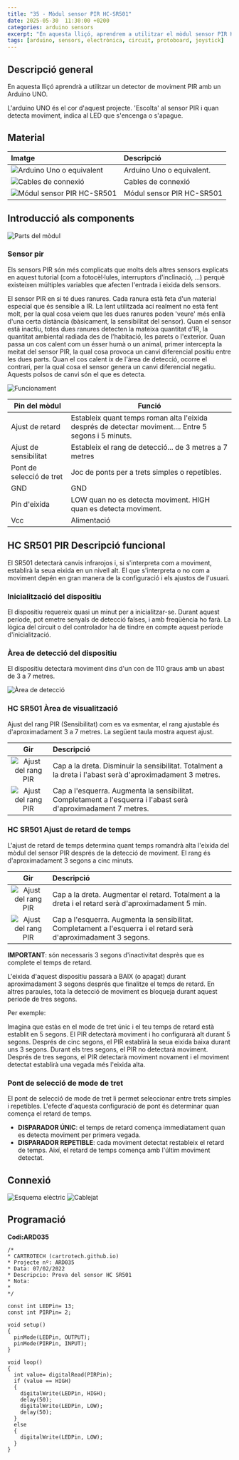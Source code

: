 ```yaml
---
title: "35 - Mòdul sensor PIR HC-SR501"
date: 2025-05-30  11:30:00 +0200
categories: arduino sensors
excerpt: "En aquesta lliçó, aprendrem a utilitzar el mòdul sensor PIR HC-SR501."
tags: [arduino, sensors, electrònica, circuit, protoboard, joystick]
---
```


[img1]: /assets/imatges/ard/ard_35_01.png "Parts del mòdul"
[img2]: /assets/imatges/ard/ard_35_02.jpeg "Funcionament"
[img3]: /assets/imatges/ard/ard_35_03.jpeg "Àrea de detecció"
[img4]: /assets/imatges/ard/ard_35_04.jpeg "Ajust del rang PIR"
[img5]: /assets/imatges/ard/ard_35_05.jpeg "Ajust del retard"
[img6]: /assets/imatges/ard/ard_35_06.png "Esquema elèctric"
[img7]: /assets/imatges/ard/ard_35_07.png "Cablejat"
[img8]: /assets/imatges/mat/mat_unor3.png "Arduino Uno o equivalent"
[img9]: /assets/imatges/mat/mat_cables.png "Cables de connexió"
[img10]: /assets/imatges/mat/mat_HC-SR501.png "Módul sensor PIR HC-SR501"

## Descripció general

En aquesta lliçó aprendrà a utilitzar un detector de moviment PIR amb un
Arduino UNO.

L'arduino UNO és el cor d'aquest projecte. 'Escolta' al sensor PIR i
quan detecta moviment, indica al LED que s'encenga o s'apague.

## Material

| Imatge | Descripció |
| :----- | :--------- |
| ![Arduino Uno o equivalent][img8] | Arduino Uno o equivalent. |
| ![Cables de connexió][img9] | Cables de connexió        |
| ![Módul sensor PIR HC-SR501][img10] | Módul sensor PIR HC-SR501 |

## Introducció als components

![Parts del mòdul][img1]

### Sensor pir

Els sensors PIR són més complicats que molts dels altres sensors
explicats en aquest tutorial (com a fotocèl·lules, interruptors
d'inclinació, ...) perquè existeixen múltiples variables que afecten
l'entrada i eixida dels sensors.

El sensor PIR en si té dues ranures. Cada ranura està feta d'un
material especial que és sensible a IR. La lent utilitzada ací realment
no està fent molt, per la qual cosa veiem que les dues ranures poden
'veure' més enllà d'una certa distància (bàsicament, la sensibilitat
del sensor). Quan el sensor està inactiu, totes dues ranures detecten la
mateixa quantitat d'IR, la quantitat ambiental radiada des de
l'habitació, les parets o l'exterior. Quan passa un cos calent com un
ésser humà o un animal, primer intercepta la meitat del sensor PIR, la
qual cosa provoca un canvi diferencial positiu entre les dues parts.
Quan el cos calent ix de l'àrea de detecció, ocorre el contrari, per la
qual cosa el sensor genera un canvi diferencial negatiu. Aquests polsos
de canvi són el que es detecta.

![Funcionament][img2]

| Pin del mòdul            | Funció                                                                                                |
| ------------------------ | ----------------------------------------------------------------------------------------------------- |
| Ajust de retard          | Estableix quant temps roman alta l'eixida després de detectar moviment.... Entre 5 segons i 5 minuts. |
| Ajust de sensibilitat    | Estableix el rang de detecció... de 3 metres a 7 metres                                               |
| Pont de selecció de tret | Joc de ponts per a trets simples o repetibles.                                                        |
| GND                      | GND                                                                                                   |
| Pin d'eixida             | LOW quan no es detecta moviment. HIGH quan es detecta moviment.                                       |
| Vcc                      | Alimentació                                                                                           |

## HC SR501 PIR Descripció funcional

El SR501 detectarà canvis infrarojos i, si s'interpreta com a moviment,
establirà la seua eixida en un nivell alt. El que s'interpreta o no com
a moviment depén en gran manera de la configuració i els ajustos de
l'usuari.

### Inicialització del dispositiu

El dispositiu requereix quasi un minut per a inicialitzar-se. Durant
aquest període, pot emetre senyals de detecció falses, i amb freqüència
ho farà. La lògica del circuit o del controlador ha de tindre en compte
aquest període d'inicialització.

### Àrea de detecció del dispositiu

El dispositiu detectarà moviment dins d'un con de 110 graus amb un
abast de 3 a 7 metres.

![Àrea de detecció][img3]

### HC SR501 Àrea de visualització

Ajust del rang PIR (Sensibilitat) com es va esmentar, el rang ajustable
és d'aproximadament 3 a 7 metres. La següent taula mostra aquest ajust.

|                                Gir                                 | Descripció                                                                                                      |
| :----------------------------------------------------------------: | :-------------------------------------------------------------------------------------------------------------- |
| ![Ajust del rang PIR][img4] | Cap a la dreta. Disminuir la sensibilitat. Totalment a la dreta i l'abast serà d'aproximadament 3 metres.       |
| ![Ajust del rang PIR][img5] | Cap a l'esquerra. Augmenta la sensibilitat. Completament a l'esquerra i l'abast serà d'aproximadament 7 metres. |

### HC SR501 Ajust de retard de temps

L'ajust de retard de temps determina quant temps romandrà alta
l'eixida del mòdul del sensor PIR després de la detecció de moviment.
El rang és d'aproximadament 3 segons a cinc minuts.

|                                Gir                                 | Descripció                                                                                                        |
| :----------------------------------------------------------------: | :---------------------------------------------------------------------------------------------------------------- |
| ![Ajust del rang PIR][img4] | Cap a la dreta. Augmentar el retard. Totalment a la dreta i el retard serà d'aproximadament 5 min.                |
| ![Ajust del rang PIR][img5] | Cap a l'esquerra. Augmenta la sensibilitat. Completament a l'esquerra i el retard serà d'aproximadament 3 segons. |

**IMPORTANT**: són necessaris 3 segons d'inactivitat desprès que es complete
el temps de retard.

L'eixida d'aquest dispositiu passarà a BAIX (o apagat) durant
aproximadament 3 segons després que finalitze el temps de retard. En
altres paraules, tota la detecció de moviment es bloqueja durant aquest
període de tres segons.

Per exemple:

Imagina que estàs en el mode de tret únic i el teu temps de retard està
establit en 5 segons. El PIR detectarà moviment i ho configurarà alt
durant 5 segons. Després de cinc segons, el PIR establirà la seua eixida
baixa durant uns 3 segons. Durant els tres segons, el PIR no detectarà
moviment. Després de tres segons, el PIR detectarà moviment novament i
el moviment detectat establirà una vegada més l'eixida alta.

### Pont de selecció de mode de tret

El pont de selecció de mode de tret li permet seleccionar entre trets
simples i repetibles. L'efecte d'aquesta configuració de pont és
determinar quan comença el retard de temps.

- **DISPARADOR ÚNIC**: el temps de retard comença immediatament quan es
  detecta moviment per primera vegada.
- **DISPARADOR REPETIBLE**: cada moviment detectat restableix el retard de
  temps. Així, el retard de temps comença amb l'últim moviment
  detectat.

## Connexió

![Esquema elèctric][img6]
![Cablejat][img7]

## Programació

**Codi:ARD035**

```Arduino
/*
* CARTROTECH (cartrotech.github.io)
* Projecte nº: ARD035
* Data: 07/02/2022
* Descripcio: Prova del sensor HC SR501
* Nota:
*
*/

const int LEDPin= 13;
const int PIRPin= 2;

void setup()
{
  pinMode(LEDPin, OUTPUT);
  pinMode(PIRPin, INPUT);
}

void loop()
{
  int value= digitalRead(PIRPin);
  if (value == HIGH)
  {
    digitalWrite(LEDPin, HIGH);
    delay(50);
    digitalWrite(LEDPin, LOW);
    delay(50);
  }
  else
  {
    digitalWrite(LEDPin, LOW);
  }
}
```
